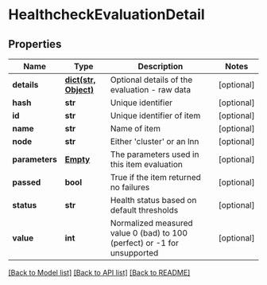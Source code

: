 # HealthcheckEvaluationDetail

## Properties
Name | Type | Description | Notes
------------ | ------------- | ------------- | -------------
**details** | [**dict(str, Object)**](Object.md) | Optional details of the evaluation - raw data | [optional] 
**hash** | **str** | Unique identifier | [optional] 
**id** | **str** | Unique identifier of item | [optional] 
**name** | **str** | Name of item | [optional] 
**node** | **str** | Either &#39;cluster&#39; or an lnn | [optional] 
**parameters** | [**Empty**](Empty.md) | The parameters used in this item evaluation | [optional] 
**passed** | **bool** | True if the item returned no failures | [optional] 
**status** | **str** | Health status based on default thresholds | [optional] 
**value** | **int** | Normalized measured value 0 (bad) to 100 (perfect) or -1 for unsupported | [optional] 

[[Back to Model list]](../README.md#documentation-for-models) [[Back to API list]](../README.md#documentation-for-api-endpoints) [[Back to README]](../README.md)


